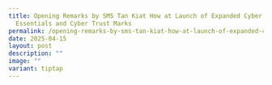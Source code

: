 ```yaml
---
title: Opening Remarks by SMS Tan Kiat How at Launch of Expanded Cyber
  Essentials and Cyber Trust Marks
permalink: /opening-remarks-by-sms-tan-kiat-how-at-launch-of-expanded-cyber-essentials-and-cyber-trust-marks/
date: 2025-04-15
layout: post
description: ""
image: ""
variant: tiptap
---
```

